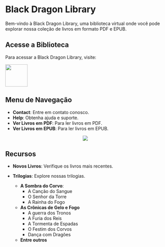 # Black Dragon Library

Bem-vindo à Black Dragon Library, uma biblioteca virtual onde você pode explorar nossa coleção de livros em formato PDF e EPUB.

## Acesse a Biblioteca
Para acessar a Black Dragon Library, visite:

<a href="https://cvinicius369.github.io/BlackDragon/"><img src="https://cvinicius369.github.io/BlackDragon/images/iconaba.jpg" width="70" height="70"/></a>

## Menu de Navegação
- **Contact**: Entre em contato conosco.
- **Help**: Obtenha ajuda e suporte.
- **Ver Livros em PDF**: Para ler livros em PDF.
- **Ver Livros em EPUB**: Para ler livros em EPUB.

<div align=center><img src="https://github.com/cvinicius369/BlackDragon/assets/137227050/25593173-da19-4e15-82ad-af2dda1a4e35"></div>


## Recursos

- **Novos Livros**: Verifique os livros mais recentes.

- **Trilogias**: Explore nossas trilogias.
  - **A Sombra do Corvo**:
    - A Canção do Sangue
    - O Senhor da Torre
    - A Rainha do Fogo
  - **As Crônicas de Gelo e Fogo**
    - A guerra dos Tronos
    - A Furia dos Reis
    - A Tormenta de Espadas
    - O Festim dos Corvos
    - Dança com Dragões
  - **Entre outros**
